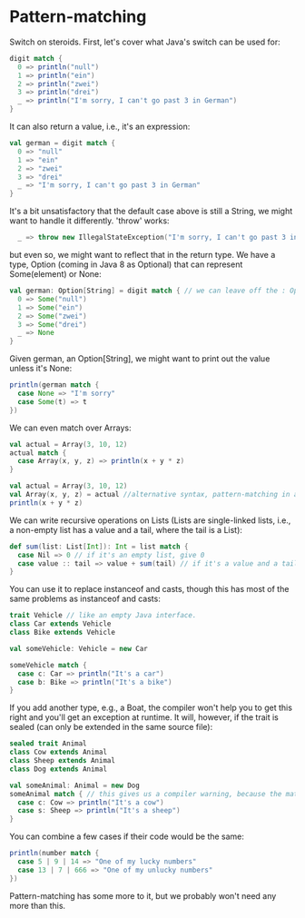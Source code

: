Pattern-matching
================

Switch on steroids.  First, let's cover what Java's switch can be used for:

```scala
digit match {
  0 => println("null")
  1 => println("ein")
  2 => println("zwei")
  3 => println("drei")
  _ => println("I'm sorry, I can't go past 3 in German")
}
```

It can also return a value, i.e., it's an expression:

```scala
val german = digit match {
  0 => "null"
  1 => "ein"
  2 => "zwei"
  3 => "drei"
  _ => "I'm sorry, I can't go past 3 in German"
}
```

It's a bit unsatisfactory that the default case above is still a String, we might want to handle it differently.  'throw' works:

```scala
  _ => throw new IllegalStateException("I'm sorry, I can't go past 3 in German")
```

but even so, we might want to reflect that in the return type.  We have a type, Option (coming in Java 8 as Optional) that can represent Some(element) or None:

```scala
val german: Option[String] = digit match { // we can leave off the : Option[String] if we want.
  0 => Some("null")
  1 => Some("ein")
  2 => Some("zwei")
  3 => Some("drei")
  _ => None
}
```

Given german, an Option[String], we might want to print out the value unless it's None:

```scala
println(german match {
  case None => "I'm sorry"
  case Some(t) => t
})
```

We can even match over Arrays:

```scala
val actual = Array(3, 10, 12)
actual match {
  case Array(x, y, z) => println(x + y * z)
}

val actual = Array(3, 10, 12)
val Array(x, y, z) = actual //alternative syntax, pattern-matching in a declaration, creating 3 variables.
println(x + y * z)
```

We can write recursive operations on Lists (Lists are single-linked lists, i.e., a non-empty list has a value and a tail, where the tail is a List):

```scala
def sum(list: List[Int]): Int = list match {
  case Nil => 0 // if it's an empty list, give 0
  case value :: tail => value + sum(tail) // if it's a value and a tail, add the value to the result of summing the tail
}
```

You can use it to replace instanceof and casts, though this has most of the same problems as instanceof and casts:

```scala
trait Vehicle // like an empty Java interface.
class Car extends Vehicle
class Bike extends Vehicle

val someVehicle: Vehicle = new Car

someVehicle match {
  case c: Car => println("It's a car")
  case b: Bike => println("It's a bike")
}
```

If you add another type, e.g., a Boat, the compiler won't help you to get this right and you'll get an exception at runtime.  It will, however, if the trait is sealed (can only be extended in the same source file):

```scala
sealed trait Animal
class Cow extends Animal
class Sheep extends Animal
class Dog extends Animal

val someAnimal: Animal = new Dog
someAnimal match { // this gives us a compiler warning, because the match is incomplete (misses out Dog)
  case c: Cow => println("It's a cow")
  case s: Sheep => println("It's a sheep")
}
```

You can combine a few cases if their code would be the same:

```scala
println(number match {
  case 5 | 9 | 14 => "One of my lucky numbers"
  case 13 | 7 | 666 => "One of my unlucky numbers"
})
```

Pattern-matching has some more to it, but we probably won't need any more than this.

